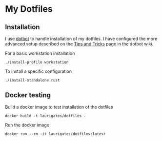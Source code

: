 # My Dotfiles

## Installation

I use [dotbot](https://github.com/anishathalye/dotbot) to handle installation of my dotfiles.
I have configured the more advanced setup described on the
[Tips and Tricks](https://github.com/anishathalye/dotbot/wiki/Tips-and-Tricks#more-advanced-setup)
page in the dotbot wiki.

For a basic workstation installation

```
./install-profile workstation
```

To install a specific configuration

```
./install-standalone rust
```

## Docker testing

Build a docker image to test installation of the dotfiles

```shell
docker build -t laurigates/dotfiles .
```

Run the docker image

```shell
docker run --rm -it laurigates/dotfiles:latest
```
